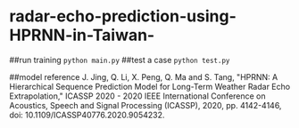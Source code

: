 # radar-echo-prediction-using-HPRNN-in-Taiwan-

##run training
 ```python main.py```
##test a case
 ```python test.py```

##model reference
J. Jing, Q. Li, X. Peng, Q. Ma and S. Tang, "HPRNN: A Hierarchical Sequence Prediction Model for Long-Term Weather Radar Echo Extrapolation," 
ICASSP 2020 - 2020 IEEE International Conference on Acoustics, Speech and Signal Processing (ICASSP), 2020, pp. 4142-4146, doi: 10.1109/ICASSP40776.2020.9054232.
